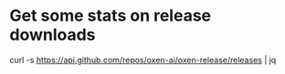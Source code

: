 # Get some stats on release downloads

curl -s https://api.github.com/repos/oxen-ai/oxen-release/releases | jq